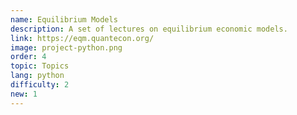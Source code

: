 ```yaml
---
name: Equilibrium Models
description: A set of lectures on equilibrium economic models.
link: https://eqm.quantecon.org/
image: project-python.png
order: 4
topic: Topics
lang: python
difficulty: 2
new: 1
---
```

